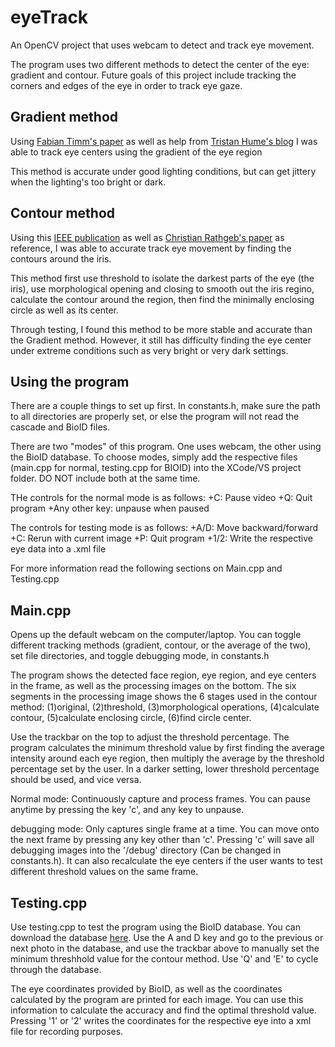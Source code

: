 # eyeTrack

An OpenCV project that uses webcam to detect and track eye movement.

The program uses two different methods to detect the center of the eye: gradient and contour. Future goals of this project include tracking the corners and edges of the eye in order to track eye gaze. 

## Gradient method

Using [Fabian Timm's paper](http://ieeexplore.ieee.org/xpls/icp.jsp?arnumber=7153202) as well as help from [Tristan Hume's blog](http://thume.ca/projects/2012/11/04/simple-accurate-eye-center-tracking-in-opencv/) I was able to track eye centers using the gradient of the eye region

This method is accurate under good lighting conditions, but can get jittery when the lighting's too bright or dark.

## Contour method

Using this [IEEE publication](http://ieeexplore.ieee.org/xpls/icp.jsp?arnumber=7153202) as well as [Christian Rathgeb's paper](https://books.google.com.tw/books?hl=en&lr=&id=JVxDAAAAQBAJ&oi=fnd&pg=PR3&dq=From+Segmentation+to+Template+Security&ots=AUYgFY8yzA&sig=qUikdIDJZuQKP6muLCbXErNrBJ4&redir_esc=y#v=onepage&q=From%20Segmentation%20to%20Template%20Security&f=false) as reference, I was able to accurate track eye movement by finding the contours around the iris.

This method first use threshold to isolate the darkest parts of the eye (the iris), use morphological opening and closing to smooth out the iris regino, calculate the contour around the region, then find the minimally enclosing circle as well as its center. 

Through testing, I found this method to be more stable and accurate than the Gradient method. However, it still has difficulty finding the eye center under extreme conditions such as very bright or very dark settings.

## Using the program
There are a couple things to set up first. In constants.h, make sure the path to all directories are properly set, or else the program will not read the cascade and BioID files. 

There are two "modes" of this program. One uses webcam, the other using the BioID database. To choose modes, simply add the respective files (main.cpp for normal, testing.cpp for BIOID) into the XCode/VS project folder. DO NOT include both at the same time.

THe controls for the normal mode is as follows:
+C: Pause video
+Q: Quit program
+Any other key: unpause when paused

The controls for testing mode is as follows:
+A/D: Move backward/forward
+C: Rerun with current image
+P: Quit program
+1/2: Write the respective eye data into a .xml file

For more information read the following sections on Main.cpp and Testing.cpp

## Main.cpp
Opens up the default webcam on the computer/laptop. You can toggle different tracking methods (gradient, contour, or the average of the two), set file directories, and toggle debugging mode, in constants.h

The program shows the detected face region, eye region, and eye centers in the frame, as well as the processing images on the bottom. The six segments in the processing image shows the 6 stages used in the contour method: (1)original, (2)threshold, (3)morphological operations, (4)calculate contour, (5)calculate enclosing circle, (6)find circle center.

Use the trackbar on the top to adjust the threshold percentage. The program calculates the minimum threshold value by first finding the average intensity around each eye region, then multiply the average by the threshold percentage set by the user. In a darker setting, lower threshold percentage should be used, and vice versa. 

Normal mode: Continuously capture and process frames. You  can pause anytime by pressing the key 'c', and any key to unpause.

debugging mode: Only captures single frame at a time. You  can move onto the next frame by pressing any key other than 'c'. Pressing 'c' will save all debugging images into the '/debug' directory (Can be changed in constants.h). It can also recalculate the eye centers if the user wants to test different threshold values on the same frame.

## Testing.cpp

Use testing.cpp to test the program using the BioID database. You can download the database [here](https://www.bioid.com/About/BioID-Face-Database). Use the A and D key and go to the previous or next photo in the database, and use the trackbar above to manually set the minimum threshhold value for the contour method. Use 'Q' and 'E' to cycle through the database.

The eye coordinates provided by BioID, as well as the coordinates calculated by the program are printed for each image. You can use this information to calculate the accuracy and find the optimal threshold value. Pressing '1' or '2' writes the coordinates for the respective eye into a xml file for recording purposes. 